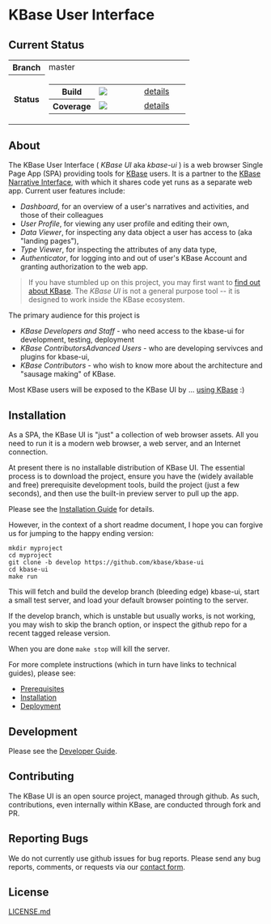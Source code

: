 # KBase User Interface

## Current Status

<table class="table table-bordered">
    <tr>
        <th width="20%">Branch</th>
        <td width="80%">master</td>
    </tr>
    <tr>
        <th>Status</th>
        <td>
            <table class="table table-striped">
                <tr>
                    <th width="33%">
                        Build
                    </th>        
                    <td width="33%">
                        <img src="https://travis-ci.org/kbase/kbase-ui.svg?branch=master">
                    </td>
                    <td width="33%">
                        <a href="https://travis-ci.org/kbase/kbase-ui">details</a>
                    </td>
                </tr>
                <tr>
                    <th>
                        Coverage
                    </th>
                    <td>
                        <img src="https://coveralls.io/repos/kbase/kbase-ui/badge.svg?branch=master">
                    </td>
                    <td>
                        <a href="ttps://coveralls.io/r/kbase/kbase-ui?branch=master">details</a>
                    </td>
                </tr>
            </table>
        </td>
    </tr>
    
</table>

## About

The KBase User Interface ( *KBase UI* aka *kbase-ui* ) is a web browser Single Page App (SPA) providing tools for [KBase](http://kbase.us) users. It is a partner to the [KBase Narrative Interface](https://github.com/kbase/narrative), with which it shares code yet runs as a separate web app. Current user features include:

- *Dashboard*, for an overview of a user's narratives and activities, and those of their colleagues
- *User Profile*, for viewing any user profile and editing their own, 
- *Data Viewer*, for inspecting any data object a user has access to (aka "landing pages"),
- *Type Viewer*, for inspecting the attributes of any data type,
- *Authenticator*, for logging into and out of user's KBase Account and granting authorization to the web app.

> If you have stumbled up on this project, you may first want to [find out about KBase](http://kbase.us). 
> The *KBase UI* is not a general purpose tool -- it is designed to work inside the KBase ecosystem. 

The primary audience for this project is 

- *KBase Developers and Staff* - who need access to the kbase-ui for development, testing, deployment
- *KBase ContributorsAdvanced Users* - who are developing servivces and plugins for kbase-ui,
- *KBase Contributors* - who wish to know more about the architecture and "sausage making" of KBase.

Most KBase users will be exposed to the KBase UI by ... [using KBase](https://narrative.kbase.us) :)

## Installation

As a SPA, the KBase UI is "just" a collection of web browser assets. All you need to run it is a modern web browser, a web server, and an Internet connection.

At present there is no installable distribution of KBase UI. The essential process is to download the project, ensure you have the (widely available and free) prerequisite development tools, build the project (just a few seconds), and then use the built-in preview server to pull up the app.

Please see the [Installation Guide](docs/installation.md) for details.

However, in the context of a short readme document, I hope you can forgive us for jumping to the happy ending version:

```
mkdir myproject
cd myproject
git clone -b develop https://github.com/kbase/kbase-ui
cd kbase-ui
make run
```

This will fetch and build the develop branch (bleeding edge) kbase-ui, start a small test server, and load your default browser pointing to the server.

If the develop branch, which is unstable but usually works, is not working, you may wish to skip the branch option, or inspect the github repo for a recent tagged release version.

When you are done ```make stop``` will kill the server.

For more complete instructions (which in turn have links to technical guides), please see:

- [Prerequisites](docs/prerequisites.md)
- [Installation](docs/installation.md)
- [Deployment](docs/quick-deploy.md)

## Development

Please see the [Developer Guide](docs/development.md).

## Contributing

The KBase UI is an open source project, managed through github. As such, contributions, even internally within KBase, are conducted through fork and PR.

## Reporting Bugs

We do not currently use github issues for bug reports. Please send any bug reports, comments, or requests via our [contact form](http://kbase.us/contact-us).

## License

[LICENSE.md](LICENSE.md)
